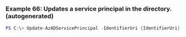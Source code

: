 
### Example 66: Updates a service principal in the directory. (autogenerated)
```powershell
PS C:\> Update-AzADServicePrincipal -IdentifierUri {IdentifierUri}


